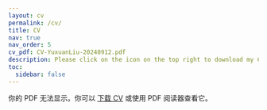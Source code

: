 ```yaml
---
layout: cv
permalink: /cv/
title: CV
nav: true
nav_order: 5
cv_pdf: CV-YuxuanLiu-20240912.pdf
description: Please click on the icon on the top right to download my CV if it does not show up in your browser. (Updated 2024.09).
toc:
  sidebar: false
---
```


<div class="cv-pdf">
  <object data="/assets/pdf/CV-YuxuanLiu-20240912.pdf" type="application/pdf" width="100%" height="600">
    <p>你的 PDF 无法显示。你可以 <a href="/assets/pdf/CV-YuxuanLiu-20240912.pdf">下载 CV</a> 或使用 PDF 阅读器查看它。</p>
  </object>
</div>


